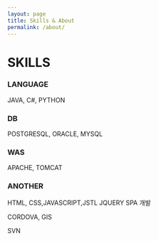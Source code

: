 ```yaml
---
layout: page
title: Skills & About
permalink: /about/
---
```

<div>

</div>


<div>
<h1>SKILLS</h1>

<h3>LANGUAGE</h3>  JAVA, C#, PYTHON   <h3>DB</h3>  POSTGRESQL, ORACLE, MYSQL
<p></p>
<h3>WAS</h3>  APACHE, TOMCAT  <h3>ANOTHER</h3>  HTML, CSS,JAVASCRIPT,JSTL JQUERY SPA 개발<p></p>CORDOVA, GIS<p></p>SVN
  
<p></p>
        
          
</div>

<!--
Sleek is a modern Jekyll theme focused on speed performance & SEO best practices. You can find out more info about customizing your Jekyll theme, as well as basic Jekyll usage documentation at [jekyllrb.com](http://jekyllrb.com/) or simply read the guide on how to [get started](/getting-started)

You can find the source code for the Jekyll new theme at:
[sleek](https://github.com/janczizikow/sleek)

You can find the source code for Jekyll at
[jekyll](https://github.com/jekyll/jekyll)
-->